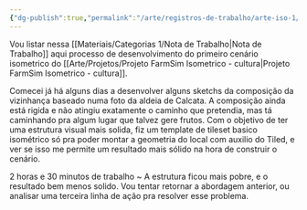 ```yaml
---
{"dg-publish":true,"permalink":"/arte/registros-de-trabalho/arte-iso-1/","noteIcon":""}
---
```


Vou listar nessa [[Materiais/Categorias 1/Nota de Trabalho\|Nota de Trabalho]] aqui processo de desenvolvimento do primeiro cenário isometrico do [[Arte/Projetos/Projeto FarmSim Isometrico - cultura\|Projeto FarmSim Isometrico - cultura]].

Comecei já há alguns dias a desenvolver alguns sketchs da composição da vizinhança baseado numa foto da aldeia de Calcata. A composição ainda está rigida e não atingiu exatamente o caminho que pretendia, mas tá caminhando pra algum lugar que talvez gere frutos.
Com o objetivo de ter uma estrutura visual mais solida, fiz um template de tileset basico isométrico só pra poder montar a geometria do local com auxilio do Tiled, e ver se isso me permite um resultado mais sólido na hora de construir o cenário.

2 horas e 30 minutos de trabalho ~ A estrutura ficou mais pobre, e o resultado bem menos solido. Vou tentar retornar a abordagem anterior, ou analisar uma terceira linha de ação pra resolver esse problema.